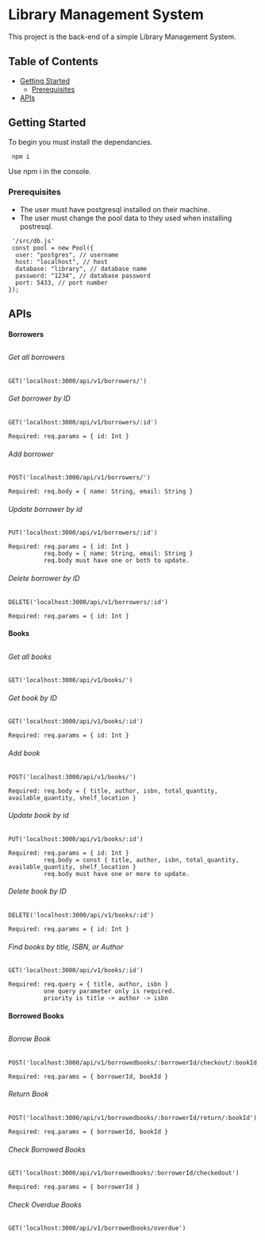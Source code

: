 # Library Management System

This project is the back-end of a simple Library Management System.

## Table of Contents

- [Getting Started](#getting-started)
  - [Prerequisites](#prerequisites)
- [APIs](#apis)

## Getting Started

To begin you must install the dependancies.
```bash
 npm i
```
Use npm i in the console.

### Prerequisites

- The user must have postgresql installed on their machine.
- The user must change the pool data to they used when installing postresql.
```node
 '/src/db.js'
 const pool = new Pool({
  user: "postgres", // username
  host: "localhost", // host
  database: "library", // database name
  password: "1234", // database password
  port: 5433, // port number
});
```

## APIs
#### Borrowers
##
###### Get all borrowers
```GET
GET('localhost:3000/api/v1/borrowers/')
```
###### Get borrower by ID
```GET
GET('localhost:3000/api/v1/borrowers/:id')
```
```
Required: req.params = { id: Int }
```

###### Add borrower
```POST
POST('localhost:3000/api/v1/borrowers/')
```
```
Required: req.body = { name: String, email: String }
```
###### Update borrower by id
```PUT
PUT('localhost:3000/api/v1/borrowers/:id')
```
```
Required: req.params = { id: Int }
          req.body = { name: String, email: String }
          req.body must have one or both to update.
```
###### Delete borrower by ID
```DELETE
DELETE('localhost:3000/api/v1/borrowers/:id')
```
```
Required: req.params = { id: Int }
```

#### Books
##
###### Get all books
```GET
GET('localhost:3000/api/v1/books/')
```
###### Get book by ID
```GET
GET('localhost:3000/api/v1/books/:id')
```
```
Required: req.params = { id: Int }
```
###### Add book
```POST
POST('localhost:3000/api/v1/books/')
```
```
Required: req.body = { title, author, isbn, total_quantity, available_quantity, shelf_location }
```
###### Update book by id
```PUT
PUT('localhost:3000/api/v1/books/:id')
```
```
Required: req.params = { id: Int }
          req.body = const { title, author, isbn, total_quantity, available_quantity, shelf_location }
          req.body must have one or more to update.
```
###### Delete book by ID
```DELETE
DELETE('localhost:3000/api/v1/books/:id')
```
```
Required: req.params = { id: Int }
```
###### Find books by title, ISBN, or Author
```GET
GET('localhost:3000/api/v1/books/:id')
```
```
Required: req.query = { title, author, isbn }
          one query parameter only is required.
          priority is title -> author -> isbn
```

#### Borrowed Books
##
###### Borrow Book
```POST
POST('localhost:3000/api/v1/borrowedbooks/:borrowerId/checkout/:bookId')
```
```
Required: req.params = { borrowerId, bookId }
```
###### Return Book
```POST
POST('localhost:3000/api/v1/borrowedbooks/:borrowerId/return/:bookId')
```
```
Required: req.params = { borrowerId, bookId }
```
###### Check Borrowed Books
```GET
GET('localhost:3000/api/v1/borrowedbooks/:borrowerId/checkedout')
```
```
Required: req.params = { borrowerId }
```
###### Check Overdue Books
```GET
GET('localhost:3000/api/v1/borrowedbooks/overdue')
```

